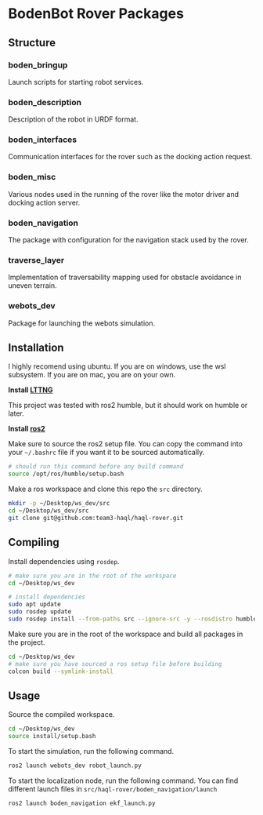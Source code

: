 # BodenBot Rover Packages

## Structure

### boden_bringup

Launch scripts for starting robot services.

### boden_description

Description of the robot in URDF format.

### boden_interfaces

Communication interfaces for the rover such as the docking action request.

### boden_misc

Various nodes used in the running of the rover like the motor driver and
docking action server.

### boden_navigation

The package with configuration for the navigation stack used by the rover.

### traverse_layer

Implementation of traversability mapping used for obstacle avoidance in
uneven terrain.

### webots_dev

Package for launching the webots simulation.

## Installation

I highly recomend using ubuntu. If you are on windows, use the wsl subsystem.
If you are on mac, you are on your own.

**Install [LTTNG](https://lttng.org/docs/v2.13/#doc-ubuntu-ppa)**

This project was tested with ros2 humble, but it should work on humble or later.

**Install [ros2](https://docs.ros.org/en/humble/Installation/Ubuntu-Install-Debs.html)**

Make sure to source the ros2 setup file. You can copy the command into
your `~/.bashrc` file if you want it to be sourced automatically.

```bash
# should run this command before any build command
source /opt/ros/humble/setup.bash
```

Make a ros workspace and clone this repo the `src` directory.

```bash
mkdir -p ~/Desktop/ws_dev/src
cd ~/Desktop/ws_dev/src
git clone git@github.com:team3-haql/haql-rover.git
```

## Compiling

Install dependencies using `rosdep`.

```bash
# make sure you are in the root of the workspace
cd ~/Desktop/ws_dev

# install dependencies
sudo apt update
sudo rosdep update
sudo rosdep install --from-paths src --ignore-src -y --rosdistro humble
```

Make sure you are in the root of the workspace and build all packages
in the project.

```bash
cd ~/Desktop/ws_dev
# make sure you have sourced a ros setup file before building
colcon build --symlink-install
```

## Usage

Source the compiled workspace.

```bash
cd ~/Desktop/ws_dev
source install/setup.bash
```

To start the simulation, run the following command.

```bash
ros2 launch webots_dev robot_launch.py 
```

To start the localization node, run the following command.
You can find different launch files in `src/haql-rover/boden_navigation/launch`

```bash
ros2 launch boden_navigation ekf_launch.py 
```
